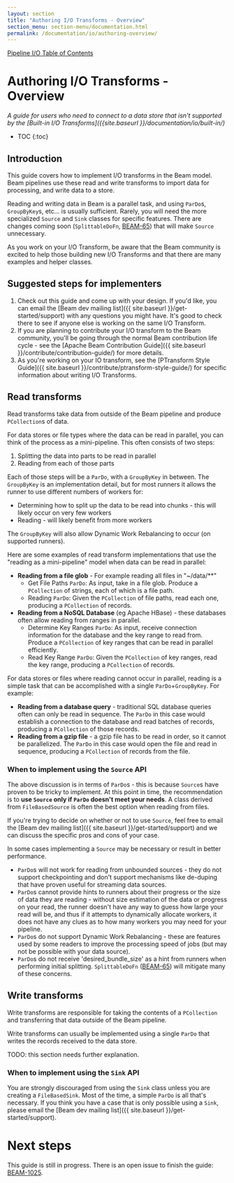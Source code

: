 ```yaml
---
layout: section
title: "Authoring I/O Transforms - Overview"
section_menu: section-menu/documentation.html
permalink: /documentation/io/authoring-overview/
---
```

<!--
Licensed under the Apache License, Version 2.0 (the "License");
you may not use this file except in compliance with the License.
You may obtain a copy of the License at

http://www.apache.org/licenses/LICENSE-2.0

Unless required by applicable law or agreed to in writing, software
distributed under the License is distributed on an "AS IS" BASIS,
WITHOUT WARRANTIES OR CONDITIONS OF ANY KIND, either express or implied.
See the License for the specific language governing permissions and
limitations under the License.
-->

[Pipeline I/O Table of Contents]({{site.baseurl}}/documentation/io/io-toc/)

# Authoring I/O Transforms - Overview

_A guide for users who need to connect to a data store that isn't supported by the [Built-in I/O Transforms]({{site.baseurl }}/documentation/io/built-in/)_


* TOC
{:toc}

## Introduction
This guide covers how to implement I/O transforms in the Beam model. Beam pipelines use these read and write transforms to import data for processing, and write data to a store.

Reading and writing data in Beam is a parallel task, and using `ParDo`s, `GroupByKey`s, etc... is usually sufficient. Rarely, you will need the more specialized `Source` and `Sink` classes for specific features. There are changes coming soon (`SplittableDoFn`, [BEAM-65](https://issues.apache.org/jira/browse/BEAM-65)) that will make `Source` unnecessary.

As you work on your I/O Transform, be aware that the Beam community is excited to help those building new I/O Transforms and that there are many examples and helper classes.


## Suggested steps for implementers
1. Check out this guide and come up with your design. If you'd like, you can email the [Beam dev mailing list]({{ site.baseurl }}/get-started/support) with any questions you might have. It's good to check there to see if anyone else is working on the same I/O Transform.
2. If you are planning to contribute your I/O transform to the Beam community, you'll be going through the normal Beam contribution life cycle - see the [Apache Beam Contribution Guide]({{ site.baseurl }}/contribute/contribution-guide/) for more details.
3. As you're working on your IO transform, see the [PTransform Style Guide]({{ site.baseurl }}/contribute/ptransform-style-guide/) for specific information about writing I/O Transforms.


## Read transforms
Read transforms take data from outside of the Beam pipeline and produce `PCollection`s of data.

For data stores or file types where the data can be read in parallel, you can think of the process as a mini-pipeline. This often consists of two steps:
1. Splitting the data into parts to be read in parallel
2. Reading from each of those parts

Each of those steps will be a `ParDo`, with a `GroupByKey` in between. The `GroupByKey` is an implementation detail, but for most runners it allows the runner to use different numbers of workers for:
* Determining how to split up the data to be read into chunks - this will likely occur on very few workers
* Reading - will likely benefit from more workers

The `GroupByKey` will also allow Dynamic Work Rebalancing to occur (on supported runners).

Here are some examples of read transform implementations that use the "reading as a mini-pipeline" model when data can be read in parallel:
* **Reading from a file glob** - For example reading all files in "~/data/**"
  * Get File Paths `ParDo`: As input, take in a file glob. Produce a `PCollection` of strings, each of which is a file path.
  * Reading `ParDo`: Given the `PCollection` of file paths, read each one, producing a `PCollection` of records.
* **Reading from a NoSQL Database** (eg Apache HBase) - these databases often allow reading from ranges in parallel.
  * Determine Key Ranges `ParDo`: As input, receive connection information for the database and the key range to read from. Produce a `PCollection` of key ranges that can be read in parallel efficiently.
  * Read Key Range `ParDo`: Given the `PCollection` of key ranges, read the key range, producing a `PCollection` of records.

For data stores or files where reading cannot occur in parallel, reading is a simple task that can be accomplished with a single `ParDo`+`GroupByKey`. For example:
* **Reading from a database query** - traditional SQL database queries often can only be read in sequence. The `ParDo` in this case would establish a connection to the database and read batches of records, producing a `PCollection` of those records.
* **Reading from a gzip file** - a gzip file has to be read in order, so it cannot be parallelized. The `ParDo` in this case would open the file and read in sequence, producing a `PCollection` of records from the file.


### When to implement using the `Source` API
The above discussion is in terms of `ParDo`s - this is because `Source`s have proven to be tricky to implement. At this point in time, the recommendation is to **use  `Source` only if `ParDo` doesn't meet your needs**. A class derived from `FileBasedSource` is often the best option when reading from files.

 If you're trying to decide on whether or not to use `Source`, feel free to email the [Beam dev mailing list]({{ site.baseurl }}/get-started/support) and we can discuss the specific pros and cons of your case.

In some cases implementing a `Source` may be necessary or result in better performance.
* `ParDo`s will not work for reading from unbounded sources - they do not support checkpointing and don't support mechanisms like de-duping that have proven useful for streaming data sources.
* `ParDo`s cannot provide hints to runners about their progress or the size of data they are reading -  without size estimation of the data or progress on your read, the runner doesn't have any way to guess how large your read will be, and thus if it attempts to dynamically allocate workers, it does not have any clues as to how many workers you may need for your pipeline.
* `ParDo`s do not support Dynamic Work Rebalancing - these are features used by some readers to improve the processing speed of jobs (but may not be possible with your data source).
* `ParDo`s do not receive 'desired_bundle_size' as a hint from runners when performing initial splitting.
`SplittableDoFn` ([BEAM-65](https://issues.apache.org/jira/browse/BEAM-65)) will mitigate many of these concerns.


## Write transforms
Write transforms are responsible for taking the contents of a `PCollection` and transferring that data outside of the Beam pipeline.

Write transforms can usually be implemented using a single `ParDo` that writes the records received to the data store.

TODO: this section needs further explanation.

### When to implement using the `Sink` API
You are strongly discouraged from using the `Sink` class unless you are creating a `FileBasedSink`. Most of the time, a simple `ParDo` is all that's necessary. If you think you have a case that is only possible using a `Sink`, please email the [Beam dev mailing list]({{ site.baseurl }}/get-started/support).

# Next steps

This guide is still in progress. There is an open issue to finish the guide: [BEAM-1025](https://issues.apache.org/jira/browse/BEAM-1025).

<!-- TODO: commented out until this content is ready.
For more details on actual implementation, continue with one of the the language specific guides:

* [Authoring I/O Transforms - Python]({{site.baseurl }}/documentation/io/authoring-python/)
* [Authoring I/O Transforms - Java]({{site.baseurl }}/documentation/io/authoring-java/)
-->

